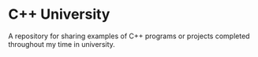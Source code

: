# C++ University

A repository for sharing examples of C++ programs or projects completed throughout my time in university.

